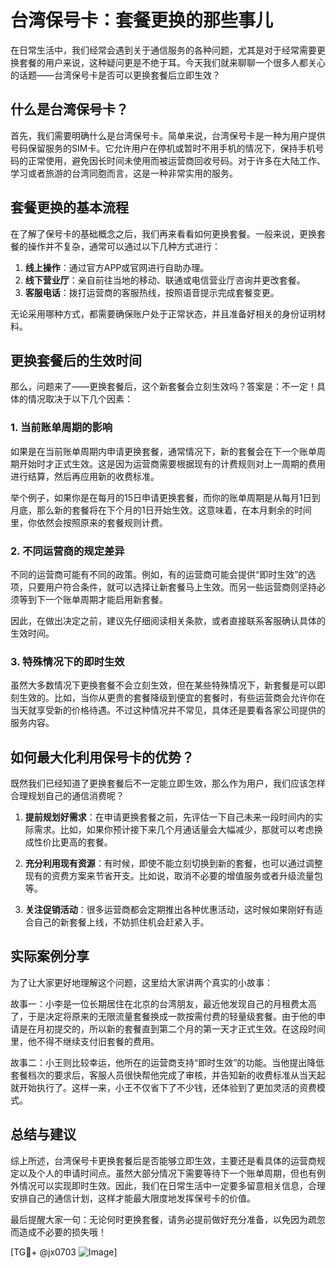 # 台湾保号卡：套餐更换的那些事儿

在日常生活中，我们经常会遇到关于通信服务的各种问题，尤其是对于经常需要更换套餐的用户来说，这种疑问更是不绝于耳。今天我们就来聊聊一个很多人都关心的话题——台湾保号卡是否可以更换套餐后立即生效？

## 什么是台湾保号卡？

首先，我们需要明确什么是台湾保号卡。简单来说，台湾保号卡是一种为用户提供号码保留服务的SIM卡。它允许用户在停机或暂时不用手机的情况下，保持手机号码的正常使用，避免因长时间未使用而被运营商回收号码。对于许多在大陆工作、学习或者旅游的台湾同胞而言，这是一种非常实用的服务。

## 套餐更换的基本流程

在了解了保号卡的基础概念之后，我们再来看看如何更换套餐。一般来说，更换套餐的操作并不复杂，通常可以通过以下几种方式进行：

1. **线上操作**：通过官方APP或官网进行自助办理。
2. **线下营业厅**：亲自前往当地的移动、联通或电信营业厅咨询并更改套餐。
3. **客服电话**：拨打运营商的客服热线，按照语音提示完成套餐变更。

无论采用哪种方式，都需要确保账户处于正常状态，并且准备好相关的身份证明材料。

## 更换套餐后的生效时间

那么，问题来了——更换套餐后，这个新套餐会立刻生效吗？答案是：不一定！具体的情况取决于以下几个因素：

### 1. 当前账单周期的影响
如果是在当前账单周期内申请更换套餐，通常情况下，新的套餐会在下一个账单周期开始时才正式生效。这是因为运营商需要根据现有的计费规则对上一周期的费用进行结算，然后再应用新的收费标准。

举个例子，如果你是在每月的15日申请更换套餐，而你的账单周期是从每月1日到月底，那么新的套餐将在下个月的1日开始生效。这意味着，在本月剩余的时间里，你依然会按照原来的套餐规则计费。

### 2. 不同运营商的规定差异
不同的运营商可能有不同的政策。例如，有的运营商可能会提供“即时生效”的选项，只要用户符合条件，就可以选择让新套餐马上生效。而另一些运营商则坚持必须等到下一个账单周期才能启用新套餐。

因此，在做出决定之前，建议先仔细阅读相关条款，或者直接联系客服确认具体的生效时间。

### 3. 特殊情况下的即时生效
虽然大多数情况下更换套餐不会立刻生效，但在某些特殊情况下，新套餐是可以即刻生效的。比如，当你从更贵的套餐降级到便宜的套餐时，有些运营商会允许你在当天就享受新的价格待遇。不过这种情况并不常见，具体还是要看各家公司提供的服务内容。

## 如何最大化利用保号卡的优势？

既然我们已经知道了更换套餐后不一定能立即生效，那么作为用户，我们应该怎样合理规划自己的通信消费呢？

1. **提前规划好需求**：在申请更换套餐之前，先评估一下自己未来一段时间内的实际需求。比如，如果你预计接下来几个月通话量会大幅减少，那就可以考虑换成性价比更高的套餐。

2. **充分利用现有资源**：有时候，即使不能立刻切换到新的套餐，也可以通过调整现有的资费方案来节省开支。比如说，取消不必要的增值服务或者升级流量包等。

3. **关注促销活动**：很多运营商都会定期推出各种优惠活动，这时候如果刚好有适合自己的新套餐上线，不妨抓住机会赶紧入手。

## 实际案例分享

为了让大家更好地理解这个问题，这里给大家讲两个真实的小故事：

故事一：小李是一位长期居住在北京的台湾朋友，最近他发现自己的月租费太高了，于是决定将原来的无限流量套餐换成一款按需付费的轻量级套餐。由于他的申请是在月初提交的，所以新的套餐直到第二个月的第一天才正式生效。在这段时间里，他不得不继续支付旧套餐的费用。

故事二：小王则比较幸运，他所在的运营商支持“即时生效”的功能。当他提出降低套餐档次的要求后，客服人员很快帮他完成了审核，并告知新的收费标准从当天起就开始执行了。这样一来，小王不仅省下了不少钱，还体验到了更加灵活的资费模式。

## 总结与建议

综上所述，台湾保号卡更换套餐后是否能够立即生效，主要还是看具体的运营商规定以及个人的申请时间点。虽然大部分情况下需要等待下一个账单周期，但也有例外情况可以实现即时生效。因此，我们在日常生活中一定要多留意相关信息，合理安排自己的通信计划，这样才能最大限度地发挥保号卡的价值。

最后提醒大家一句：无论何时更换套餐，请务必提前做好充分准备，以免因为疏忽而造成不必要的损失哦！

[TG💪+ @jx0703 ![Image](https://github.com/user-attachments/assets/dbca1d08-cadb-493c-b0ec-ad6f7a83f270)]